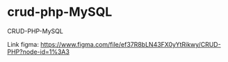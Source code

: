 # crud-php-MySQL
CRUD-PHP-MySQL

Link figma: https://www.figma.com/file/ef37R8bLN43FX0yYtRikwy/CRUD-PHP?node-id=1%3A3
